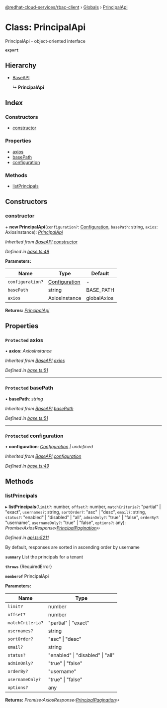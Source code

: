 [@redhat-cloud-services/rbac-client](../README.md) › [Globals](../globals.md) › [PrincipalApi](principalapi.md)

# Class: PrincipalApi

PrincipalApi - object-oriented interface

**`export`** 

## Hierarchy

* [BaseAPI](baseapi.md)

  ↳ **PrincipalApi**

## Index

### Constructors

* [constructor](principalapi.md#constructor)

### Properties

* [axios](principalapi.md#protected-axios)
* [basePath](principalapi.md#protected-basepath)
* [configuration](principalapi.md#protected-configuration)

### Methods

* [listPrincipals](principalapi.md#listprincipals)

## Constructors

###  constructor

\+ **new PrincipalApi**(`configuration?`: [Configuration](configuration.md), `basePath`: string, `axios`: AxiosInstance): *[PrincipalApi](principalapi.md)*

*Inherited from [BaseAPI](baseapi.md).[constructor](baseapi.md#constructor)*

*Defined in [base.ts:49](https://github.com/RedHatInsights/javascript-clients/blob/master/packages/rbac/base.ts#L49)*

**Parameters:**

Name | Type | Default |
------ | ------ | ------ |
`configuration?` | [Configuration](configuration.md) | - |
`basePath` | string | BASE_PATH |
`axios` | AxiosInstance | globalAxios |

**Returns:** *[PrincipalApi](principalapi.md)*

## Properties

### `Protected` axios

• **axios**: *AxiosInstance*

*Inherited from [BaseAPI](baseapi.md).[axios](baseapi.md#protected-axios)*

*Defined in [base.ts:51](https://github.com/RedHatInsights/javascript-clients/blob/master/packages/rbac/base.ts#L51)*

___

### `Protected` basePath

• **basePath**: *string*

*Inherited from [BaseAPI](baseapi.md).[basePath](baseapi.md#protected-basepath)*

*Defined in [base.ts:51](https://github.com/RedHatInsights/javascript-clients/blob/master/packages/rbac/base.ts#L51)*

___

### `Protected` configuration

• **configuration**: *[Configuration](configuration.md) | undefined*

*Inherited from [BaseAPI](baseapi.md).[configuration](baseapi.md#protected-configuration)*

*Defined in [base.ts:49](https://github.com/RedHatInsights/javascript-clients/blob/master/packages/rbac/base.ts#L49)*

## Methods

###  listPrincipals

▸ **listPrincipals**(`limit?`: number, `offset?`: number, `matchCriteria?`: "partial" | "exact", `usernames?`: string, `sortOrder?`: "asc" | "desc", `email?`: string, `status?`: "enabled" | "disabled" | "all", `adminOnly?`: "true" | "false", `orderBy?`: "username", `usernameOnly?`: "true" | "false", `options?`: any): *Promise‹AxiosResponse‹[PrincipalPagination](../interfaces/principalpagination.md)››*

*Defined in [api.ts:5211](https://github.com/RedHatInsights/javascript-clients/blob/master/packages/rbac/api.ts#L5211)*

By default, responses are sorted in ascending order by username

**`summary`** List the principals for a tenant

**`throws`** {RequiredError}

**`memberof`** PrincipalApi

**Parameters:**

Name | Type |
------ | ------ |
`limit?` | number |
`offset?` | number |
`matchCriteria?` | "partial" &#124; "exact" |
`usernames?` | string |
`sortOrder?` | "asc" &#124; "desc" |
`email?` | string |
`status?` | "enabled" &#124; "disabled" &#124; "all" |
`adminOnly?` | "true" &#124; "false" |
`orderBy?` | "username" |
`usernameOnly?` | "true" &#124; "false" |
`options?` | any |

**Returns:** *Promise‹AxiosResponse‹[PrincipalPagination](../interfaces/principalpagination.md)››*
